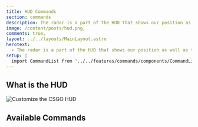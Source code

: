 ```yaml
---
title: HUD Commands
section: commands
description: The radar is a part of the HUD that shows our position as well as that of our teammates in the map. It is important to configure the map such that all of the map is ...,
image: /content/posts/hud.png,
comments: true,
layout: ../../layouts/MainLayout.astro
herotext:
  - The radar is a part of the HUD that shows our position as well as that of our teammates in the map. It is important to configure the map such that all of the map is visible so that we know what each teammate is covering as well as which play you can do as a team given your positioning.
setup: |
  import CommandList from '../../features/commands/components/CommandList.astro'
---
```


## What is the HUD

<img src="/content/commands/hud/HUD.png" style="margin: 0 auto; display: block;" alt="Customize the CSGO HUD"/>

## Available Commands

<CommandList type="hud" />

